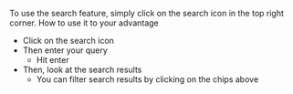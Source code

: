 To use the search feature, simply click on the search icon in the top right corner. 
How to use it to your advantage
* Click on the search icon
* Then enter your query
   * Hit enter
* Then, look at the search results
    *  You can filter search results by clicking on the chips above
